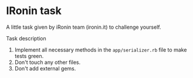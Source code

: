 # IRonin task
A little task given by iRonin team (ironin.it) to challenge yourself.

Task description
1. Implement all necessary methods in the `app/serializer.rb` file to make tests green.
2. Don't touch any other files.
3. Don't add external gems.
